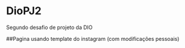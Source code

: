 # DioPJ2
Segundo desafio de projeto da DIO

##Pagina usando template do instagram (com modificações pessoais)
